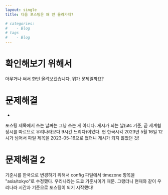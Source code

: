 ```yaml
---
layout: single
title: 다음 포스팅은 왜 안 올라가지?

# categories:
#    - Blog
# tags
#    - Blog
---
```


# 확인해보기 위해서

아무거나 써서 한번 올려보겠습니다. 뭐가 문제일까요?


# 문제해결
-
포스팅 제목에서 쓰는 날짜는 그냥 쓰는 게 아니다.
게시가 되는 날(utc 기준, 곧 세계협정시를 따르므로 우리나라보다 9시간 느리다)이었다.
현 한국시각 2023년 5월 16일 12시가 넘어서 파일 제목을 2023-05-16으로 했더니 게시가 되지 않았던 것!

# 문제해결 2
기준시를 한국으로 변경하기 위해서 config 파일에서 timezone 항목을 "asia/tokyo"로 수정했다.
우리나라는 도쿄 기준시이기 때문. 그랬더니 현재와 같이 우리나라 시간과 기준으로 포스팅이 되기 시작했다!
